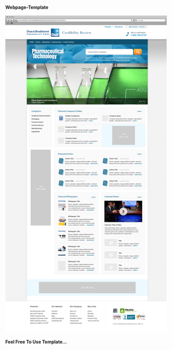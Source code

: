 <h4>Webpage-Template</h4>
<img src="./assets/images/123.png" alt="Webpage Image">
<h4>Feel Free To Use Template...</h4>
